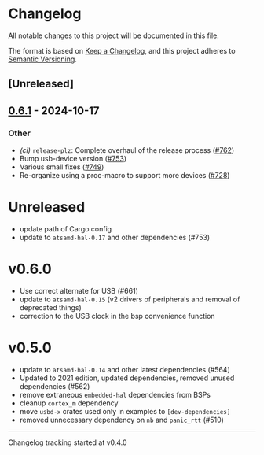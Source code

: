 # Changelog

All notable changes to this project will be documented in this file.

The format is based on [Keep a Changelog](https://keepachangelog.com/en/1.0.0/),
and this project adheres to [Semantic Versioning](https://semver.org/spec/v2.0.0.html).

## [Unreleased]

## [0.6.1](https://github.com/atsamd-rs/atsamd/compare/grand_central_m4-0.6.0...grand_central_m4-0.6.1) - 2024-10-17

### Other

- *(ci)* `release-plz`: Complete overhaul of the release process ([#762](https://github.com/atsamd-rs/atsamd/pull/762))
- Bump usb-device version ([#753](https://github.com/atsamd-rs/atsamd/pull/753))
- Various small fixes ([#749](https://github.com/atsamd-rs/atsamd/pull/749))
- Re-organize using a proc-macro to support more devices ([#728](https://github.com/atsamd-rs/atsamd/pull/728))
# Unreleased

- update path of Cargo config
- update to `atsamd-hal-0.17` and other dependencies (#753)

# v0.6.0

- Use correct alternate for USB (#661)
- update to `atsamd-hal-0.15` (v2 drivers of peripherals and removal of deprecated things)
- correction to the USB clock in the bsp convenience function

# v0.5.0

- update to `atsamd-hal-0.14` and other latest dependencies (#564)
- Updated to 2021 edition, updated dependencies, removed unused dependencies (#562)
- remove extraneous `embedded-hal` dependencies from BSPs
- cleanup `cortex_m` dependency
- move `usbd-x` crates used only in examples to `[dev-dependencies]`
- removed unnecessary dependency on `nb` and `panic_rtt` (#510)

---

Changelog tracking started at v0.4.0
